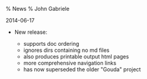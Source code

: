 % News
% John Gabriele

2014-06-17

  * New release:

      * supports doc ordering
      * ignores dirs containing no md files
      * also produces printable output html pages
      * more comprehensive navigation links
      * has now superseded the older "Gouda" project
